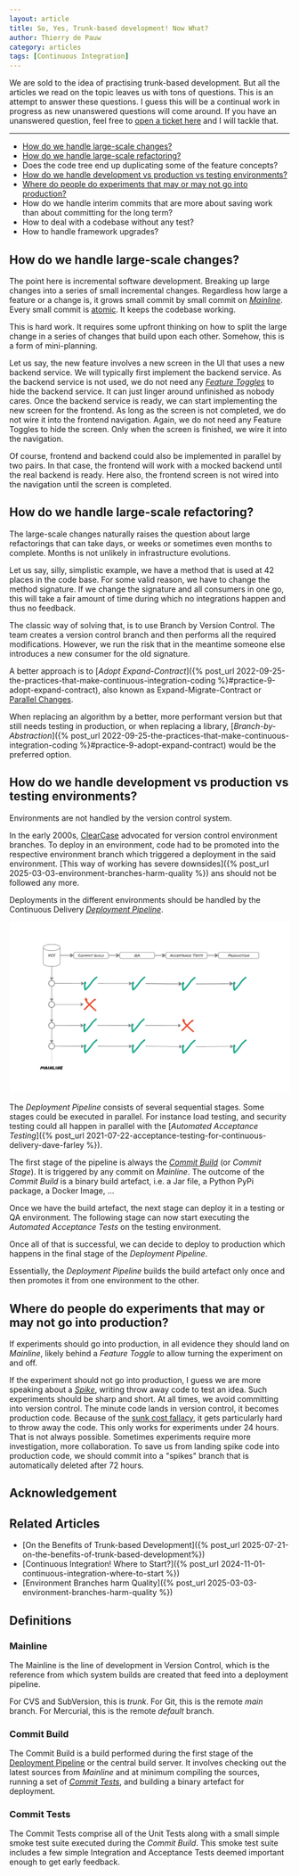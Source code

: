 ```yaml
---
layout: article
title: So, Yes, Trunk-based development! Now What?
author: Thierry de Pauw
category: articles
tags: [Continuous Integration]
---
```


We are sold to the idea of practising trunk-based development. But all the articles we read on the topic leaves us with tons of questions. This is an attempt to answer these questions. I guess this will be a continual work in progress as new unanswered questions will come around. If you have an unanswered question, feel free to [open a ticket here](https://github.com/thinkinglabs/thinkinglabs.github.io/issues) and I will tackle that.

---

<!-- no toc -->
- [How do we handle large-scale changes?](#how-do-we-handle-large-scale-changes)
- [How do we handle large-scale refactoring?](#how-do-we-handle-large-scale-refactoring)
- Does the code tree end up duplicating some of the feature concepts?
- [How do we handle development vs production vs testing environments?](#how-do-we-handle-development-vs-production-vs-testing-environments)
- [Where do people do experiments that may or may not go into production?](#where-do-people-do-experiments-that-may-or-may-not-go-into-production)
- How do we handle interim commits that are more about saving work than about committing for the long term?
- How to deal with a codebase without any test?
- How to handle framework upgrades?

## How do we handle large-scale changes?

The point here is incremental software development. Breaking up large changes into a series of small incremental changes. Regardless how large a feature or a change is, it grows small commit by small commit on [*Mainline*](#mainline). Every small commit is [atomic](https://en.wikipedia.org/wiki/Atomic_commit). It keeps the codebase working.

This is hard work. It requires some upfront thinking on how to split the large change in a series of changes that build upon each other. Somehow, this is a form of mini-planning.

Let us say, the new feature involves a new screen in the UI that uses a new backend service. We will typically first implement the backend service. As the backend service is not used, we do not need any [*Feature Toggles*](https://martinfowler.com/articles/feature-toggles.html) to hide the backend service. It can just linger around unfinished as nobody cares. Once the backend service is ready, we can start implementing the new screen for the frontend. As long as the screen is not completed, we do not wire it into the frontend navigation. Again, we do not need any Feature Toggles to hide the screen. Only when the screen is finished, we wire it into the navigation.

Of course, frontend and backend could also be implemented in parallel by two pairs. In that case, the frontend will work with a mocked backend until the real backend is ready. Here also, the frontend screen is not wired into the navigation until the screen is completed.

## How do we handle large-scale refactoring?

The large-scale changes naturally raises the question about large refactorings that can take days, or weeks or sometimes even months to complete. Months is not unlikely in infrastructure evolutions.

Let us say, silly, simplistic example, we have a method that is used at 42 places in the code base. For some valid reason, we have to change the method signature.
If we change the signature and all consumers in one go, this will take a fair amount of time during which no integrations happen and thus no feedback.

The classic way of solving that, is to use Branch by Version Control. The team creates a version control branch and then performs all the required modifications. However, we run the risk that in the meantime someone else introduces a new consumer for the old signature.

A better approach is to [*Adopt Expand-Contract*]({% post_url 2022-09-25-the-practices-that-make-continuous-integration-coding %}#practice-9-adopt-expand-contract), also known as Expand-Migrate-Contract or [Parallel Changes](https://martinfowler.com/bliki/ParallelChange.html).

When replacing an algorithm by a better, more performant version but that still needs testing in production, or when replacing a library, [*Branch-by-Abstraction*]({% post_url 2022-09-25-the-practices-that-make-continuous-integration-coding %}#practice-9-adopt-expand-contract) would be the preferred option.

## How do we handle development vs production vs testing environments?

Environments are not handled by the version control system.

In the early 2000s, [ClearCase](https://en.wikipedia.org/wiki/IBM_DevOps_Code_ClearCase) advocated for version control environment branches. To deploy in an environment, code had to be promoted into the respective environment branch which triggered a deployment in the said environment. [This way of working has severe downsides]({% post_url 2025-03-03-environment-branches-harm-quality %}) ans should not be followed any more.

Deployments in the different environments should be handled by the Continuous Delivery [*Deployment Pipeline*](https://continuousdelivery.com/implementing/patterns/#the-deployment-pipeline).

![Deployment Pipeline](/images/environment-branches-harm-quality/deployment-pipeline.jpg)

The *Deployment Pipeline* consists of several sequential stages. Some stages could be executed in parallel. For instance load testing, and security testing could all happen in parallel with the [*Automated Acceptance Testing*]({% post_url 2021-07-22-acceptance-testing-for-continuous-delivery-dave-farley %}). 

The first stage of the pipeline is always the [*Commit Build*](#commit-build) (or *Commit Stage*). It is triggered by any commit on *Mainline*. The outcome of the *Commit Build* is a binary build artefact, i.e. a Jar file, a Python PyPi package, a Docker Image, ...

Once we have the build artefact, the next stage can deploy it in a testing or QA environment. The following stage can now start executing the *Automated Acceptance Tests* on the testing environment.

Once all of that is successful, we can decide to deploy to production which happens in the final stage of the *Deployment Pipeline*.

Essentially, the *Deployment Pipeline* builds the build artefact only once and then promotes it from one environment to the other.

## Where do people do experiments that may or may not go into production?

If experiments should go into production, in all evidence they should land on *Mainline*, likely behind a *Feature Toggle* to allow turning the experiment on and off.

If the experiment should not go into production, I guess we are more speaking about a [*Spike*](http://www.extremeprogramming.org/rules/spike.html), writing throw away code to test an idea. Such experiments should be sharp and short. At all times, we avoid committing into version control. The minute code lands in version control, it becomes production code. Because of the [sunk cost fallacy](https://en.wikipedia.org/wiki/Sunk_cost#Fallacy_effect), it gets particularly hard to throw away the code. This only works for experiments under 24 hours. That is not always possible. Sometimes experiments require more investigation, more collaboration. To save us from landing spike code into production code, we should commit into a "spikes" branch that is automatically deleted after 72 hours.

## Acknowledgement

## Related Articles

- [On the Benefits of Trunk-based Development]({% post_url 2025-07-21-on-the-benefits-of-trunk-based-development%})
- [Continuous Integration! Where to Start?]({% post_url 2024-11-01-continuous-integration-where-to-start %})
- [Environment Branches harm Quality]({% post_url 2025-03-03-environment-branches-harm-quality %})

## Definitions

### Mainline

The Mainline is the line of development in Version Control, which is the reference from which system builds are created that feed into a deployment pipeline.

For CVS and SubVersion, this is *trunk*. For Git, this is the remote *main* branch. For Mercurial, this is the remote *default* branch.

### Commit Build

The Commit Build is a build performed during the first stage of the [Deployment Pipeline](https://continuousdelivery.com/implementing/patterns/#the-deployment-pipeline) or the central build server. It involves checking out the latest sources from *Mainline* and at minimum compiling the sources, running a set of [*Commit Tests*](#commit-tests), and building a binary artefact for deployment.

### Commit Tests

The Commit Tests comprise all of the Unit Tests along with a small simple smoke test suite executed during the *Commit Build*. This smoke test suite includes a few simple Integration and Acceptance Tests deemed important enough to get early feedback.
